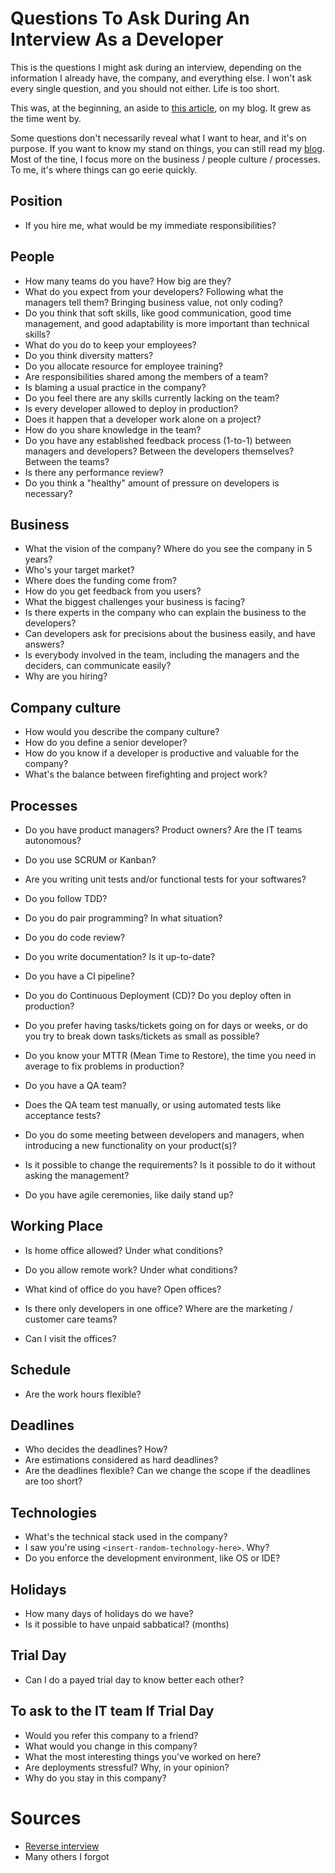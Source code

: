 # Questions To Ask During An Interview As a Developer

This is the questions I might ask during an interview, depending on the information I already have, the company, and everything else. I won't ask every single question, and you should not either. Life is too short.

This was, at the beginning, an aside to [this article](https://thevaluable.dev/find-best-software-developer-job/), on my blog. It grew as the time went by.

Some questions don't necessarily reveal what I want to hear, and it's on purpose. If you want to know my stand on things, you can still read my [blog](https://thevaluable.dev/). Most of the tine, I focus more on the business / people culture / processes. To me, it's where things can go eerie quickly.

## Position

* If you hire me, what would be my immediate responsibilities?

## People

* How many teams do you have? How big are they?
* What do you expect from your developers? Following what the managers tell them? Bringing business value, not only coding?
* Do you think that soft skills, like good communication, good time management, and good adaptability is more important than technical skills?
* What do you do to keep your employees?
* Do you think diversity matters?
* Do you allocate resource for employee training?
* Are responsibilities shared among the members of a team?
* Is blaming a usual practice in the company?
* Do you feel there are any skills currently lacking on the team?
* Is every developer allowed to deploy in production?
* Does it happen that a developer work alone on a project?
* How do you share knowledge in the team?
* Do you have any established feedback process (1-to-1) between managers and developers? Between the developers themselves? Between the teams?
* Is there any performance review?
* Do you think a "healthy" amount of pressure on developers is necessary?

## Business

* What the vision of the company? Where do you see the company in 5 years?
* Who's your target market?
* Where does the funding come from?
* How do you get feedback from you users?
* What the biggest challenges your business is facing?
* Is there experts in the company who can explain the business to the developers?
* Can developers ask for precisions about the business easily, and have answers?
* Is everybody involved in the team, including the managers and the deciders, can communicate easily?
* Why are you hiring?

## Company culture

* How would you describe the company culture?
* How do you define a senior developer?
* How do you know if a developer is productive and valuable for the company?
* What's the balance between firefighting and project work?

## Processes

* Do you have product managers? Product owners? Are the IT teams autonomous?
* Do you use SCRUM or Kanban?

* Are you writing unit tests and/or functional tests for your softwares?
* Do you follow TDD?
* Do you do pair programming? In what situation?
* Do you do code review?
* Do you write documentation? Is it up-to-date?
* Do you have a CI pipeline?
* Do you do Continuous Deployment (CD)? Do you deploy often in production?
* Do you prefer having tasks/tickets going on for days or weeks, or do you try to break down tasks/tickets as small as possible?
* Do you know your MTTR (Mean Time to Restore), the time you need in average to fix problems in production?

* Do you have a QA team?
* Does the QA team test manually, or using automated tests like acceptance tests?

* Do you do some meeting between developers and managers, when introducing a new functionality on your product(s)?
* Is it possible to change the requirements? Is it possible to do it without asking the management?

* Do you have agile ceremonies, like daily stand up?

## Working Place

* Is home office allowed? Under what conditions?
* Do you allow remote work? Under what conditions?

* What kind of office do you have? Open offices?
* Is there only developers in one office? Where are the marketing / customer care teams?
* Can I visit the offices?

## Schedule 

* Are the work hours flexible?

## Deadlines

* Who decides the deadlines? How?
* Are estimations considered as hard deadlines?
* Are the deadlines flexible? Can we change the scope if the deadlines are too short?

## Technologies

* What's the technical stack used in the company?
* I saw you're using `<insert-random-technology-here>`. Why?
* Do you enforce the development environment, like OS or IDE?

## Holidays

* How many days of holidays do we have?
* Is it possible to have unpaid sabbatical? (months)

## Trial Day

* Can I do a payed trial day to know better each other?

## To ask to the IT team If Trial Day

* Would you refer this company to a friend?
* What would you change in this company?
* What the most interesting things you've worked on here?
* Are deployments stressful? Why, in your opinion?
* Why do you stay in this company?

# Sources

* [Reverse interview](https://github.com/viraptor/reverse-interview)
* Many others I forgot
